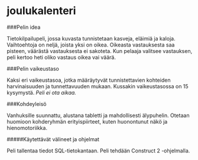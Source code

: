 # joulukalenteri

###Pelin idea

Tietokilpailupeli, jossa kuvasta tunnistetaan kasveja, eläimiä ja kaloja. Vaihtoehtoja on neljä, joista yksi on oikea. Oikeasta vastauksesta saa pisteen, väärästä vastauksesta ei sakoteta. Kun pelaaja valitsee vastauksen, peli kertoo heti oliko vastaus oikea vai väärä.

###Pelin vaikeustaso

Kaksi eri vaikeustasoa, jotka määräytyvät tunnistettavien kohteiden harvinaisuuden ja tunnettavuuden mukaan. Kussakin vaikeustasossa on 15 kysymystä. *Peli ei ota aikaa.*

###Kohdeyleisö

Vanhuksille suunnattu, alustana tabletti ja mahdollisesti älypuhelin. Otetaan huomioon kohderyhmän erityispiirteet, kuten huonontunut näkö ja hienomotoriikka.


#####Käytettävät välineet ja ohjelmat

Peli tallentaa tiedot SQL-tietokantaan. Peli tehdään Construct 2 -ohjelmalla.
